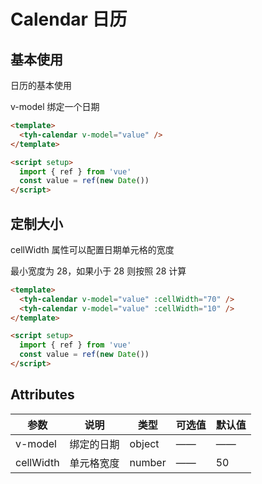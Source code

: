 # Calendar 日历

## 基本使用

日历的基本使用

v-model 绑定一个日期

```html
<template>
  <tyh-calendar v-model="value" />
</template>

<script setup>
  import { ref } from 'vue'
  const value = ref(new Date())
</script>
```

## 定制大小

cellWidth 属性可以配置日期单元格的宽度

最小宽度为 28，如果小于 28 则按照 28 计算

```html
<template>
  <tyh-calendar v-model="value" :cellWidth="70" />
  <tyh-calendar v-model="value" :cellWidth="10" />
</template>

<script setup>
  import { ref } from 'vue'
  const value = ref(new Date())
</script>
```

## Attributes

| 参数      | 说明       | 类型   | 可选值 | 默认值 |
| --------- | ---------- | ------ | ------ | ------ |
| v-model   | 绑定的日期 | object | ——     | ——     |
| cellWidth | 单元格宽度 | number | ——     | 50     |
